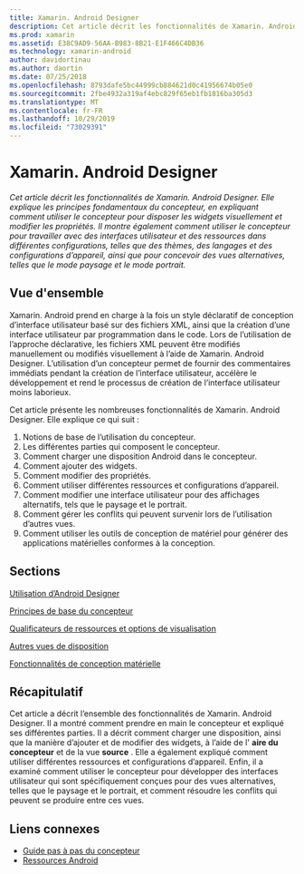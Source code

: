 ```yaml
---
title: Xamarin. Android Designer
description: Cet article décrit les fonctionnalités de Xamarin. Android Designer. Elle explique les principes fondamentaux du concepteur, en expliquant comment utiliser le concepteur pour disposer les widgets visuellement et modifier les propriétés. Il montre également comment utiliser le concepteur pour travailler avec des interfaces utilisateur et des ressources dans différentes configurations, telles que des thèmes, des langages et des configurations d’appareil, ainsi que pour concevoir des vues alternatives comme paysage et portrait.
ms.prod: xamarin
ms.assetid: E38C9AD9-56AA-B983-8B21-E1F466C4DB36
ms.technology: xamarin-android
author: davidortinau
ms.author: daortin
ms.date: 07/25/2018
ms.openlocfilehash: 8793dafe5bc44999cb884621d0c41956674b05e0
ms.sourcegitcommit: 2fbe4932a319af4ebc829f65eb1fb1816ba305d3
ms.translationtype: MT
ms.contentlocale: fr-FR
ms.lasthandoff: 10/29/2019
ms.locfileid: "73029391"
---
```

# <a name="xamarinandroid-designer"></a>Xamarin. Android Designer

_Cet article décrit les fonctionnalités de Xamarin. Android Designer. Elle explique les principes fondamentaux du concepteur, en expliquant comment utiliser le concepteur pour disposer les widgets visuellement et modifier les propriétés. Il montre également comment utiliser le concepteur pour travailler avec des interfaces utilisateur et des ressources dans différentes configurations, telles que des thèmes, des langages et des configurations d’appareil, ainsi que pour concevoir des vues alternatives, telles que le mode paysage et le mode portrait._

## <a name="overview"></a>Vue d'ensemble

Xamarin. Android prend en charge à la fois un style déclaratif de conception d’interface utilisateur basé sur des fichiers XML, ainsi que la création d’une interface utilisateur par programmation dans le code.
Lors de l’utilisation de l’approche déclarative, les fichiers XML peuvent être modifiés manuellement ou modifiés visuellement à l’aide de Xamarin. Android Designer. L’utilisation d’un concepteur permet de fournir des commentaires immédiats pendant la création de l’interface utilisateur, accélère le développement et rend le processus de création de l’interface utilisateur moins laborieux.

Cet article présente les nombreuses fonctionnalités de Xamarin. Android Designer. Elle explique ce qui suit :

1. Notions de base de l’utilisation du concepteur.
2. Les différentes parties qui composent le concepteur.
3. Comment charger une disposition Android dans le concepteur.
4. Comment ajouter des widgets.
5. Comment modifier des propriétés.
6. Comment utiliser différentes ressources et configurations d’appareil.
7. Comment modifier une interface utilisateur pour des affichages alternatifs, tels que le paysage et le portrait. 
8. Comment gérer les conflits qui peuvent survenir lors de l’utilisation d’autres vues. 
9. Comment utiliser les outils de conception de matériel pour générer des applications matérielles conformes à la conception.

## <a name="sections"></a>Sections

 [Utilisation d’Android Designer](~/android/user-interface/android-designer/designer-walkthrough.md)

 [Principes de base du concepteur](~/android/user-interface/android-designer/designer-basics.md)

 [Qualificateurs de ressources et options de visualisation](~/android/user-interface/android-designer/resource-qualifiers.md)

 [Autres vues de disposition](~/android/user-interface/android-designer/alternative-layout-views.md)

 [Fonctionnalités de conception matérielle](~/android/user-interface/android-designer/material-design-features.md)

## <a name="summary"></a>Récapitulatif

Cet article a décrit l’ensemble des fonctionnalités de Xamarin. Android Designer.
Il a montré comment prendre en main le concepteur et expliqué ses différentes parties. Il a décrit comment charger une disposition, ainsi que la manière d’ajouter et de modifier des widgets, à l’aide de l' **aire du concepteur** et de la vue **source** . Elle a également expliqué comment utiliser différentes ressources et configurations d’appareil. Enfin, il a examiné comment utiliser le concepteur pour développer des interfaces utilisateur qui sont spécifiquement conçues pour des vues alternatives, telles que le paysage et le portrait, et comment résoudre les conflits qui peuvent se produire entre ces vues.

## <a name="related-links"></a>Liens connexes

- [Guide pas à pas du concepteur](~/android/user-interface/android-designer/designer-walkthrough.md)
- [Ressources Android](~/android/app-fundamentals/resources-in-android/index.md)
